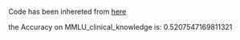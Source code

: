 Code has been inhereted from [here](https://github.com/nyuolab/MedMobile/tree/main/Evaluation)

the Accuracy on MMLU_clinical_knowledge is: 0.5207547169811321
